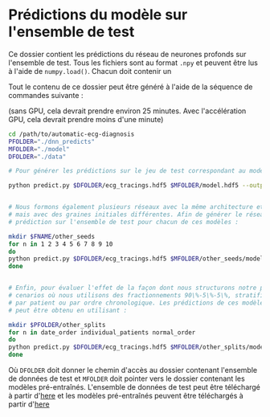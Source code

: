 # Prédictions du modèle sur l'ensemble de test
Ce dossier contient les prédictions du réseau de neurones profonds sur l'ensemble de test. Tous les fichiers sont au format `.npy` et peuvent être lus à l'aide de `numpy.load()`. Chacun doit contenir un

Tout le contenu de ce dossier peut être généré à l'aide de la séquence de commandes suivante :

(sans GPU, cela devrait prendre environ 25 minutes. Avec l'accélération GPU, cela devrait prendre moins d'une minute)

 ```bash
cd /path/to/automatic-ecg-diagnosis
PFOLDER="./dnn_predicts"
MFOLDER="./model"
DFOLDER="./data"

# Pour générer les prédictions sur le jeu de test correspondant au modèle principal utilisé tout au long de l'utilisation du papier :

python predict.py $DFOLDER/ecg_tracings.hdf5 $MFOLDER/model.hdf5 --output_file $PFOLDER/model.npy


# Nous formons également plusieurs réseaux avec la même architecture et la même configuration
# mais avec des graines initiales différentes. Afin de générer le réseau de neurones
# prédiction sur l'ensemble de test pour chacun de ces modèles :

mkdir $FNAME/other_seeds
for n in 1 2 3 4 5 6 7 8 9 10
do
python predict.py $DFOLDER/ecg_tracings.hdf5 $MFOLDER/other_seeds/model_$n.hdf5 --output_file $PFOLDER/other_seeds/model_$n.npy
done


# Enfin, pour évaluer l'effet de la façon dont nous structurons notre problème, nous avons envisagé des solutions alternatives
# cenarios où nous utilisons des fractionnements 90\%-5\%-5\%, stratifiés aléatoirement,
# par patient ou par ordre chronologique. Les prédictions de ces modèles dans l'ensemble de test
# peut être obtenu en utilisant :

mkdir $PFOLDER/other_splits
for n in date_order individual_patients normal_order
do
python predict.py $DFOLDER/ecg_tracings.hdf5 $MFOLDER/other_splits/model_$n.hdf5 --output_file $PFOLDER/other_splits/model_$n.npy
done
```

Où `DFOLDER` doit donner le chemin d'accès au dossier contenant l'ensemble de données de test et `MFOLDER` doit pointer vers le dossier contenant les modèles pré-entraînés. L'ensemble de données de test peut être téléchargé à partir d'[here](https://doi.org/10.5281/zenodo.3625006) et les modèles pré-entraînés peuvent être téléchargés à partir d'[here](https://doi.org/10.5281/zenodo.3625017)
